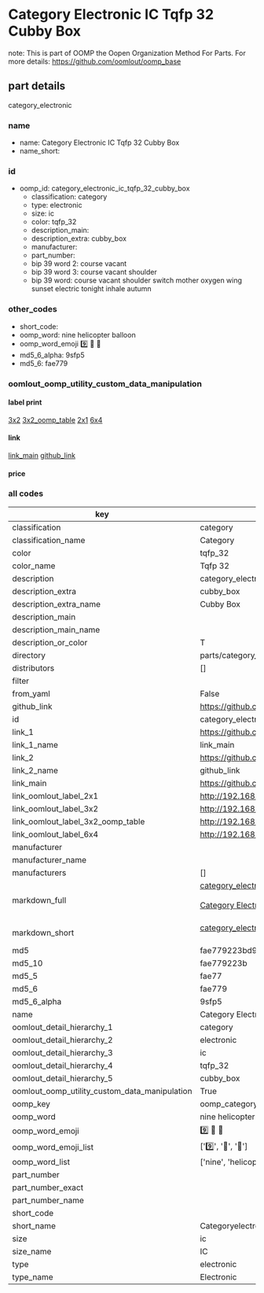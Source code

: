 # Category Electronic IC Tqfp 32 Cubby Box  

note: This is part of OOMP the Oopen Organization Method For Parts. For more details: https://github.com/oomlout/oomp_base

##  part details



category_electronic

### name
* name: Category Electronic IC Tqfp 32 Cubby Box
* name_short: 
### id
* oomp_id: category_electronic_ic_tqfp_32_cubby_box
  * classification: category
  * type: electronic
  * size: ic
  * color: tqfp_32
  * description_main: 
  * description_extra: cubby_box
  * manufacturer: 
  * part_number: 
  * bip 39 word 2: course vacant
  * bip 39 word 3: course vacant shoulder
  * bip 39 word: course vacant shoulder switch mother oxygen wing sunset electric tonight inhale autumn

### other_codes
* short_code: 
* oomp_word: nine helicopter balloon
* oomp_word_emoji :nine: :helicopter: :balloon:
* md5_6_alpha: 9sfp5
* md5_6: fae779






### oomlout_oomp_utility_custom_data_manipulation
#### label print
[3x2](http://192.168.1.245:1112/?label=oomp%209sfp5)
[3x2_oomp_table](http://192.168.1.107:1112/?label=oomp%209sfp5)
[2x1](http://192.168.1.242:1112/?label=oomp%209sfp5)
[6x4](http://192.168.1.55:1112/?label=oomp%209sfp5)    

#### link

[link_main](https://github.com/oomlout/oomlout_oomp_current_version_messy/tree/main/parts/category_electronic_ic_tqfp_32_cubby_box) [github_link](https://github.com/oomlout/oomlout_oomp_part_src/tree/main/parts/category_electronic_ic_tqfp_32_cubby_box)                             

#### price







### all codes 
| key | value |  
| --- | --- |  
| classification | category |  
| classification_name | Category |  
| color | tqfp_32 |  
| color_name | Tqfp 32 |  
| description | category_electronic |  
| description_extra | cubby_box |  
| description_extra_name | Cubby Box |  
| description_main |  |  
| description_main_name |  |  
| description_or_color | T  |  
| directory | parts/category_electronic_ic_tqfp_32_cubby_box |  
| distributors | [] |  
| filter |  |  
| from_yaml | False |  
| github_link | https://github.com/oomlout/oomlout_oomp_part_src/tree/main/parts/category_electronic_ic_tqfp_32_cubby_box |  
| id | category_electronic_ic_tqfp_32_cubby_box |  
| link_1 | https://github.com/oomlout/oomlout_oomp_current_version_messy/tree/main/parts/category_electronic_ic_tqfp_32_cubby_box |  
| link_1_name | link_main |  
| link_2 | https://github.com/oomlout/oomlout_oomp_part_src/tree/main/parts/category_electronic_ic_tqfp_32_cubby_box |  
| link_2_name | github_link |  
| link_main | https://github.com/oomlout/oomlout_oomp_current_version_messy/tree/main/parts/category_electronic_ic_tqfp_32_cubby_box |  
| link_oomlout_label_2x1 | http://192.168.1.242:1112/?label=oomp%209sfp5 |  
| link_oomlout_label_3x2 | http://192.168.1.245:1112/?label=oomp%209sfp5 |  
| link_oomlout_label_3x2_oomp_table | http://192.168.1.107:1112/?label=oomp%209sfp5 |  
| link_oomlout_label_6x4 | http://192.168.1.55:1112/?label=oomp%209sfp5 |  
| manufacturer |  |  
| manufacturer_name |  |  
| manufacturers | [] |  
| markdown_full | [category_electronic_ic_tqfp_32_cubby_box](https://github.com/oomlout/oomlout_oomp_current_version_messy/tree/main/parts/category_electronic_ic_tqfp_32_cubby_box)<br>[](https://github.com/oomlout/oomlout_oomp_current_version_messy/tree/main/parts/category_electronic_ic_tqfp_32_cubby_box)<br>[Category Electronic Ic Tqfp 32 Cubby Box](https://github.com/oomlout/oomlout_oomp_current_version_messy/tree/main/parts/category_electronic_ic_tqfp_32_cubby_box)<br><br> |  
| markdown_short | [category_electronic_ic_tqfp_32_cubby_box](https://github.com/oomlout/oomlout_oomp_current_version_messy/tree/main/parts/category_electronic_ic_tqfp_32_cubby_box)<br><br> |  
| md5 | fae779223bd99f7679481dc38dfc198a |  
| md5_10 | fae779223b |  
| md5_5 | fae77 |  
| md5_6 | fae779 |  
| md5_6_alpha | 9sfp5 |  
| name | Category Electronic IC Tqfp 32 Cubby Box |  
| oomlout_detail_hierarchy_1 | category |  
| oomlout_detail_hierarchy_2 | electronic |  
| oomlout_detail_hierarchy_3 | ic |  
| oomlout_detail_hierarchy_4 | tqfp_32 |  
| oomlout_detail_hierarchy_5 | cubby_box |  
| oomlout_oomp_utility_custom_data_manipulation | True |  
| oomp_key | oomp_category_electronic_ic_tqfp_32_cubby_box |  
| oomp_word | nine helicopter balloon |  
| oomp_word_emoji | :nine: :helicopter: :balloon: |  
| oomp_word_emoji_list | [':nine:', ':helicopter:', ':balloon:'] |  
| oomp_word_list | ['nine', 'helicopter', 'balloon'] |  
| part_number |  |  
| part_number_exact |  |  
| part_number_name |  |  
| short_code |  |  
| short_name | Categoryelectronic |  
| size | ic |  
| size_name | IC |  
| type | electronic |  
| type_name | Electronic |  
